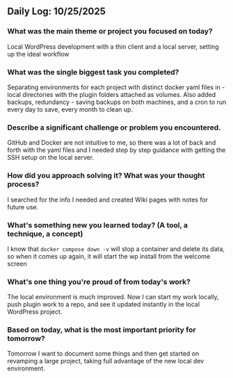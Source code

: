 ## Daily Log: 10/25/2025

### What was the main theme or project you focused on today?
Local WordPress development with a thin client and a local server, setting up the ideal workflow

### What was the single biggest task you completed?
Separating environments for each project with distinct docker yaml files in -local directories with the plugin folders attached as volumes. Also added backups, redundancy - saving backups on both machines, and a cron to run every day to save, every month to clean up.

### Describe a significant challenge or problem you encountered.
GitHub and Docker are not intuitive to me, so there was a lot of back and forth with the yaml files and I needed step by step guidance with getting the SSH setup on the local server.

### How did you approach solving it? What was your thought process?
I searched for the info I needed and created Wiki pages with notes for future use.

### What's something new you learned today? (A tool, a technique, a concept)
I know that `docker compose down -v` will stop a container and delete its data, so when it comes up again, it will start the wp install from the welcome screen

### What's one thing you're proud of from today's work?
The local environment is much improved. Now I can start my work locally, push plugin work to a repo, and see it updated instantly in the local WordPress project.

### Based on today, what is the most important priority for tomorrow?

Tomorrow I want to document some things and then get started on revamping a large project, taking full advantage of the new local dev environment.
